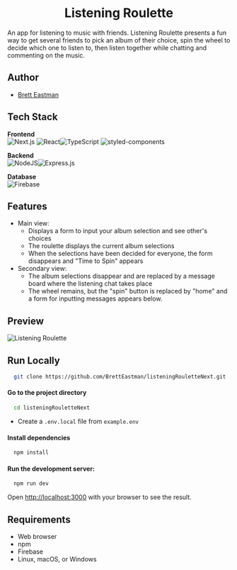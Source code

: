 <div align="center">
  <h1>Listening Roulette</h1>
</div>
An app for listening to music with friends. Listening Roulette presents a fun way to get several friends to pick an album of their choice, spin the wheel to decide which one to listen to, then listen together while chatting and commenting on the music.

## Author
- [Brett Eastman](https://github.com/BrettEastman)

## Tech Stack

 **Frontend**
 <br>
![Next.js](https://img.shields.io/static/v1?style=for-the-badge&message=Next.js&color=000000&logo=Next.js&logoColor=FFFFFF&label=)
![React](https://img.shields.io/badge/react-%2320232a.svg?style=for-the-badge&logo=react&logoColor=%2361DAFB)![TypeScript](https://img.shields.io/static/v1?style=for-the-badge&message=TypeScript&color=3178C6&logo=TypeScript&logoColor=FFFFFF&label=)
![styled-components](https://img.shields.io/static/v1?style=for-the-badge&message=styled-components&color=DB7093&logo=styled-components&logoColor=FFFFFF&label=)


**Backend**
<br>
![NodeJS](https://img.shields.io/badge/node.js-6DA55F?style=for-the-badge&logo=node.js&logoColor=white)![Express.js](https://img.shields.io/badge/express.js-%23404d59.svg?style=for-the-badge&logo=express&logoColor=%2361DAFB)

**Database**
<br>
![Firebase](https://img.shields.io/badge/Firebase-039BE5?style=for-the-badge&logo=Firebase&logoColor=white)

## Features
* Main view:
  * Displays a form to input your album selection and see other's choices
  * The roulette displays the current album selections
  * When the selections have been decided for everyone, the form disappears and "Time to Spin" appears
* Secondary view:
  * The album selections disappear and are replaced by a message board where the listening chat takes place
  * The wheel remains, but the "spin" button is replaced by "home" and a form for inputting messages appears below.

## Preview
![Listening Roulette](https://drive.google.com/file/d/18Tz4dA9ZDuBM5q9XJLIw9AfTEICXJfk5/view)

## Run Locally
```bash
  git clone https://github.com/BrettEastman/listeningRouletteNext.git
```

#### Go to the project directory
```bash
  cd listeningRouletteNext
```
- Create a `.env.local` file from `example.env`

#### Install dependencies
```bash
  npm install
```

#### Run the development server:
```bash
  npm run dev
```

Open [http://localhost:3000](http://localhost:3000) with your browser to see the result.

## Requirements
* Web browser
* npm
* Firebase
* Linux, macOS, or Windows
